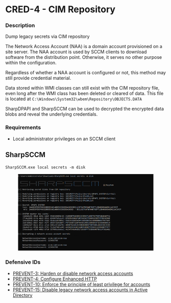 # CRED-4 - CIM Repository

### Description

Dump legacy secrets via CIM repository

The Network Access Account (NAA) is a domain account provisioned on a site server. The NAA account is used by SCCM clients to download software from the distribution point. Otherwise, it serves no other purpose within the configuration.

Regardless of whether a NAA account is configured or not, this method may still provide credential material.

Data stored within WMI classes can still exist with the CIM repository file, even long after the WMI class has been deleted or cleared of data. This file is located at `C:\Windows\System32\wbem\Repository\OBJECTS.DATA`&#x20;

SharpDPAPI and SharpSCCM can be used to decrypted the encrypted data blobs and reveal the underlying credentials.

### Requirements

* Local administrator privileges on an SCCM client

## SharpSCCM

```
SharpSCCM.exe local secrets -m disk
```

<figure><img src="../../../.gitbook/assets/image (2135).png" alt=""><figcaption></figcaption></figure>

### Defensive IDs

* [PREVENT-3: Harden or disable network access accounts](https://github.com/subat0mik/Misconfiguration-Manager/blob/main/defense-techniques/PREVENT/PREVENT-3/prevent-3\_description.md)
* [PREVENT-4: Configure Enhanced HTTP](https://github.com/subat0mik/Misconfiguration-Manager/blob/main/defense-techniques/PREVENT/PREVENT-4/prevent-4\_description.md)
* [PREVENT-10: Enforce the principle of least privilege for accounts](https://github.com/subat0mik/Misconfiguration-Manager/blob/main/defense-techniques/PREVENT/PREVENT-10/prevent-10\_description.md)
* [PREVENT-15: Disable legacy network access accounts in Active Directory](https://github.com/subat0mik/Misconfiguration-Manager/blob/main/defense-techniques/PREVENT/PREVENT-15/prevent-15\_description.md)
